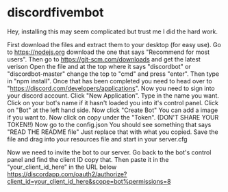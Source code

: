 # discordfivembot

Hey, installing this may seem complicated but trust me I did the hard work.

First download the files and extract them to your desktop (for easy use).
Go to https://nodejs.org download the one that says "Recommend for most users".
Then go to https://git-scm.com/downloads and get the latest verison
Open the file and at the top where it says "discordbot" or "discordbot-master" change the top to "cmd" and press "enter".
Then type in "npm install".
Once that has been completed you need to head over to "https://discord.com/developers/applications".
Now you need to sign into your discord account.
Click "New Application".
Type in the name you want.
Click on your bot's name if it hasn't loaded you into it's control panel.
Click on "Bot" at the left hand side.
Now click "Create Bot"
You can add a image if you want to.
Now click on copy under the "Token". (DON'T SHARE YOUR TOKEN!!)
Now go to the config.json
You should see something that says "READ THE README file"
Just replace that with what you copied.
Save the file and drag into your resources file and start in your server.cfg

Now we need to invite the bot to our server.
Go back to the bot's control panel and find the client ID copy that.
Then paste it in the "your_client_id_here" in the URL below
https://discordapp.com/oauth2/authorize?client_id=your_client_id_here&scope=bot%permissions=8
